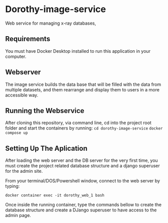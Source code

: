 # Dorothy-image-service
Web service for managing x-ray databases,
    
## Requirements
 You must have Docker Desktop installed to run this application in your computer.
        
## Webserver
The image service builds the data base  that will be filled with the data from multiple datasets, and them rearrange and display them to users in a more accessible way.
        
## Running the Webservice
After cloning this repository, via command line, cd into the project root folder and start the containers by running:
``` cd dorothy-image-service ```
``` docker compose up ```

## Setting Up The Aplication
After loading the web server and the DB server for the very first time, you must create the project related database structure and a django superuser for the admin site.

From your terminal/DOS/Powershell window, connect to the web server by typing:

```docker container exec -it dorothy_web_1 bash```

Once inside the running container, type the commands bellow to create the database structure and create a DJango superuser to have access to the admin page.

